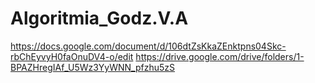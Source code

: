 # Algoritmia_Godz.V.A
https://docs.google.com/document/d/106dtZsKkaZEnktpns04Skc-rbChEyvyH0faOnuDV4-o/edit
https://drive.google.com/drive/folders/1-BPAZHregIAf_U5Wz3YyWNN_pfzhu5zS
